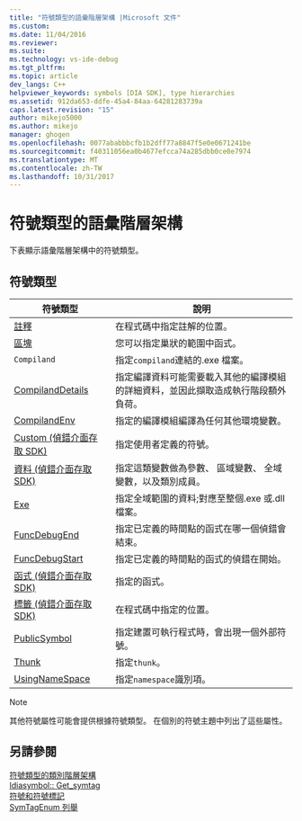 ```yaml
---
title: "符號類型的語彙階層架構 |Microsoft 文件"
ms.custom: 
ms.date: 11/04/2016
ms.reviewer: 
ms.suite: 
ms.technology: vs-ide-debug
ms.tgt_pltfrm: 
ms.topic: article
dev_langs: C++
helpviewer_keywords: symbols [DIA SDK], type hierarchies
ms.assetid: 912da653-ddfe-45a4-84aa-64281283739a
caps.latest.revision: "15"
author: mikejo5000
ms.author: mikejo
manager: ghogen
ms.openlocfilehash: 0077ababbbcfb1b2dff77a8847f5e0e0671241be
ms.sourcegitcommit: f40311056ea0b4677efcca74a285dbb0ce0e7974
ms.translationtype: MT
ms.contentlocale: zh-TW
ms.lasthandoff: 10/31/2017
---
```

# <a name="lexical-hierarchy-of-symbol-types"></a>符號類型的語彙階層架構
下表顯示語彙階層架構中的符號類型。  
  
## <a name="symbol-types"></a>符號類型  
  
|符號類型|說明|  
|-----------------|-----------------|  
|[註釋](../../debugger/debug-interface-access/annotation.md)|在程式碼中指定註解的位置。|  
|[區塊](../../debugger/debug-interface-access/block.md)|您可以指定巢狀的範圍中函式。|  
|`Compiland`|指定`compiland`連結的.exe 檔案。|  
|[CompilandDetails](../../debugger/debug-interface-access/compilanddetails.md)|指定編譯資料可能需要載入其他的編譯模組的詳細資料，並因此擷取造成執行階段額外負荷。|  
|[CompilandEnv](../../debugger/debug-interface-access/compilandenv.md)|指定的編譯模組編譯為任何其他環境變數。|  
|[Custom (偵錯介面存取 SDK)](../../debugger/debug-interface-access/custom-debug-interface-access-sdk.md)|指定使用者定義的符號。|  
|[資料 (偵錯介面存取 SDK)](../../debugger/debug-interface-access/data-debug-interface-access-sdk.md)|指定這類變數做為參數、 區域變數、 全域變數，以及類別成員。|  
|[Exe](../../debugger/debug-interface-access/exe.md)|指定全域範圍的資料;對應至整個.exe 或.dll 檔案。|  
|[FuncDebugEnd](../../debugger/debug-interface-access/funcdebugend.md)|指定已定義的時間點的函式在哪一個偵錯會結束。|  
|[FuncDebugStart](../../debugger/debug-interface-access/funcdebugstart.md)|指定已定義的時間點的函式的偵錯在開始。|  
|[函式 (偵錯介面存取 SDK)](../../debugger/debug-interface-access/function-debug-interface-access-sdk.md)|指定的函式。|  
|[標籤 (偵錯介面存取 SDK)](../../debugger/debug-interface-access/label-debug-interface-access-sdk.md)|在程式碼中指定的位置。|  
|[PublicSymbol](../../debugger/debug-interface-access/publicsymbol.md)|指定建置可執行程式時，會出現一個外部符號。|  
|[Thunk](../../debugger/debug-interface-access/thunk.md)|指定`thunk`。|  
|[UsingNameSpace](../../debugger/debug-interface-access/usingnamespace.md)|指定`namespace`識別項。|  
  
> [!NOTE]
>  其他符號屬性可能會提供根據符號類型。 在個別的符號主題中列出了這些屬性。  
  
## <a name="see-also"></a>另請參閱  
 [符號類型的類別階層架構](../../debugger/debug-interface-access/class-hierarchy-of-symbol-types.md)   
 [Idiasymbol:: Get_symtag](../../debugger/debug-interface-access/idiasymbol-get-symtag.md)   
 [符號和符號標記](../../debugger/debug-interface-access/symbols-and-symbol-tags.md)   
 [SymTagEnum 列舉](../../debugger/debug-interface-access/symtagenum.md)